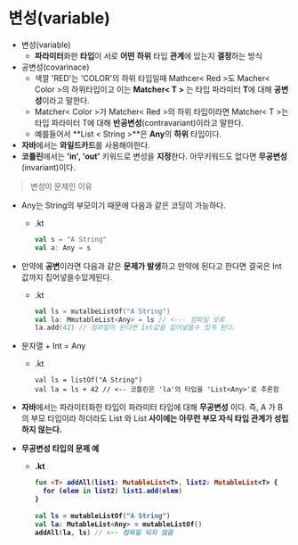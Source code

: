 변성(variable)
===
* 변성(variable)
  * **파라미터**화한 **타입**이 서로 **어떤** **하위** 타입 **관계**에 있는지 **결정**하는 방식
* 공변성(covarinace)
  * 색깔 'RED'는 'COLOR'의 하위 타입일때 Mathcer< Red >도 Macher< Color >의 하위타입이고 이는 **Matcher< T >** 는 타입 파라미터 **T**에 대해 **공변성**이라고 말한다.
  * Matcher< Color >가 Matcher< Red >의 하위 타입이라면 Matcher< T >는 타입 파라미터 T에 대해 **반공변성**(contravariant)이라고 말한다.
  * 예를들어서 **List < String >**은 **Any**의 **하위** 타입이다.
* **자바**에서는 **와일드카드**를 사용해야한다.
* **코틀린**에서는 **'in', 'out'** 키워드로 변성을 **지정**한다. 아무키워드도 없다면 **무공변성**(invariant)이다.

> 변성이 문제인 이유
* Any는 String의 부모이기 때문에 다음과 같은 코딩이 가능하다.
  * .kt
    ```kotlin 
    val s = "A String"
    val a: Any = s
* 만약에 **공변**이라면 다음과 같은 **문제가 발생**하고 만약에 된다고 한다면 결국은 Int값까지 집어넣을수있게된다.
  * .kt
    ```kotlin
    val ls = mutalbeListOf("A String")
    val la: MmutableList<Any> = ls // <--- 컴파일 오류
    la.add(42) // 컴파일이 된다면 Int값을 집어넣을수 있게 된다.
* 문자열 + Int = Any
  * .kt
    ```kotiln
    val ls = listOf("A String")
    val la = ls + 42 // <-- 코틀린은 'la'의 타입을 'List<Any>'로 추론함
* **자바**에서는 파라미터화한 타입이 파라미터 타입에 대해 **무공변성** 이다. 즉, A 가 B 의 부모 타입이라 하더라도 List<A> 와 List<B> 사이에는 **아무런 부모 자식 타입 관계가 성립하지 않는다.**
 
* 무공변성 타입의 문제 예
  * .kt
    ```kotlin
    fun <T> addAll(list1: MutableList<T>, list2: MutableList<T> {
      for (elem in list2) list1.add(elem)
    }
 
    val ls = mutableListOf("A String")
    val la: MutableList<Any> = mutableListOf()
    addAll(la, ls) // <-- 컴파일 되지 않음

                     
   
   
